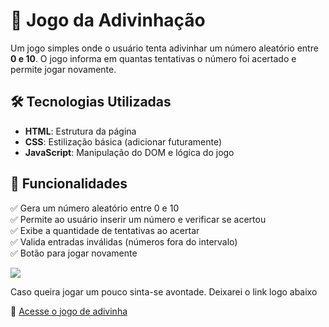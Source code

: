 # 🎯 Jogo da Adivinhação  

Um jogo simples onde o usuário tenta adivinhar um número aleatório entre **0 e 10**. O jogo informa em quantas tentativas o número foi acertado e permite jogar novamente.  

## 🛠 Tecnologias Utilizadas  
- **HTML**: Estrutura da página  
- **CSS**: Estilização básica (adicionar futuramente)  
- **JavaScript**: Manipulação do DOM e lógica do jogo  

## 📌 Funcionalidades  
✅ Gera um número aleatório entre 0 e 10  
✅ Permite ao usuário inserir um número e verificar se acertou  
✅ Exibe a quantidade de tentativas ao acertar  
✅ Valida entradas inválidas (números fora do intervalo)  
✅ Botão para jogar novamente  

<img src="https://i.imgur.com/l0UyFWR.png"/>
<p>Caso queira jogar um pouco sinta-se avontade. Deixarei o link logo abaixo</p>

🔗 [Acesse o jogo de adivinha](https://trytoguessthenumbers.netlify.app/)
